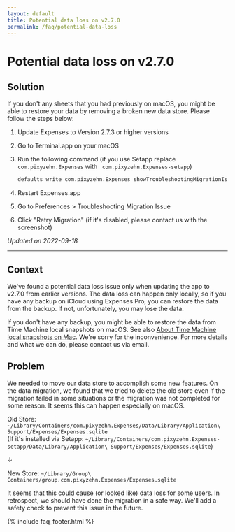 ```yaml
---
layout: default
title: Potential data loss on v2.7.0
permalink: /faq/potential-data-loss
---
```


# Potential data loss on v2.7.0

## Solution

If you don't any sheets that you had previously on macOS, you might be able to restore your data by removing a broken new data store. Please follow the steps below:

1. Update Expenses to Version 2.7.3 or higher versions
2. Go to Terminal.app on your macOS
3. Run the following command (if you use Setapp replace ` com.pixyzehn.Expenses` with ` com.pixyzehn.Expenses-setapp`)

    ```sh
    defaults write com.pixyzehn.Expenses showTroubleshootingMigrationIssueEnabled -bool true
    ```

4. Restart Expenses.app
5. Go to Preferences > Troubleshooting Migration Issue
6. Click "Retry Migration" (if it's disabled, please contact us with the screenshot)

*Updated on 2022-09-18*

---

## Context

We've found a potential data loss issue only when updating the app to v2.7.0 from earlier versions. The data loss can happen only locally, so if you have any backup on iCloud using Expenses Pro, you can restore the data from the backup. If not, unfortunately, you may lose the data.

If you don't have any backup, you might be able to restore the data from Time Machine local snapshots on macOS. See also [About Time Machine local snapshots on Mac](https://support.apple.com/guide/mac-help/about-time-machine-local-snapshots-mh35933/mac). We're sorry for the inconvenience. For more details and what we can do, please contact us via email.

## Problem

We needed to move our data store to accomplish some new features. On the data migration, we found that we tried to delete the old store even if the migration failed in some situations or the migration was not completed for some reason. It seems this can happen especially on macOS.

Old Store:
`~/Library/Containers/com.pixyzehn.Expenses/Data/Library/Application\ Support/Expenses/Expenses.sqlite`  
(If it's installed via Setapp: `~/Library/Containers/com.pixyzehn.Expenses-setapp/Data/Library/Application\ Support/Expenses/Expenses.sqlite`)

↓

New Store:
`~/Library/Group\ Containers/group.com.pixyzehn.Expenses/Expenses.sqlite`

It seems that this could cause (or looked like) data loss for some users. In retrospect, we should have done the migration in a safe way. We'll add a safety check to prevent this issue in the future.

{% include faq_footer.html %}
